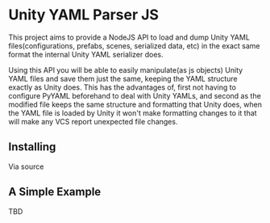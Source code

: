 # Unity YAML Parser JS #

This project aims to provide a NodeJS API to load and dump Unity YAML 
files(configurations, prefabs, scenes, serialized data, etc) in the exact same 
format the internal Unity YAML serializer does.

Using this API you will be able to easily manipulate(as js objects) 
Unity YAML files and save them just the same, keeping the YAML structure
exactly as Unity does. This has the advantages of, first not having to
configure PyYAML beforehand to deal with Unity YAMLs, and second as the
modified file keeps the same structure and formatting that Unity does, 
when the YAML file is loaded by Unity it won't make formatting changes 
to it that will make any VCS report unexpected file changes.

## Installing ##
Via source

## A Simple Example ##
TBD
